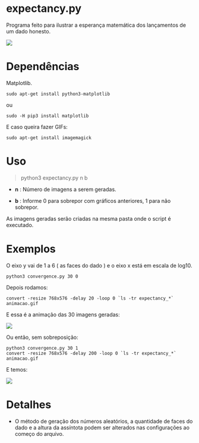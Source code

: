 # expectancy.py

Programa feito para ilustrar a esperança matemática dos lançamentos de um dado honesto.

![](https://i.imgur.com/JkV1asn.gif)

# Dependências

Matplotlib.

    sudo apt-get install python3-matplotlib

ou

    sudo -H pip3 install matplotlib

E caso queira fazer GIFs:

    sudo apt-get install imagemagick

# Uso

> python3 expectancy.py n b

* **n** : Número de imagens a serem geradas.

* **b** : Informe 0 para sobrepor com gráficos anteriores, 1 para não sobrepor.

As imagens geradas serão criadas na mesma pasta onde o script é executado. 

# Exemplos

O eixo y vai de 1 a 6 ( as faces do dado ) e o eixo x está em escala de log10.

    python3 convergence.py 30 0

Depois rodamos:

    convert -resize 768x576 -delay 20 -loop 0 `ls -tr expectancy_*` animacao.gif

E essa é a animação das 30 imagens geradas:

![](https://i.imgur.com/yhlNqzh.gif)

Ou então, sem sobreposição:

    python3 convergence.py 30 1
    convert -resize 768x576 -delay 200 -loop 0 `ls -tr expectancy_*` animacao.gif

E temos:

![](https://i.imgur.com/JkV1asn.gif)

# Detalhes

* O método de geração dos números aleatórios, a quantidade de faces do dado e a altura da assíntota podem ser alterados nas configurações ao começo do arquivo.
